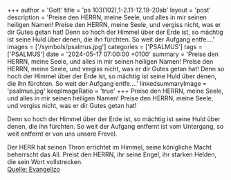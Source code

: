 +++
author = 'Gott'
title = 'ps 103(102),1-2.11-12.19-20ab'
layout = 'post'
description = 'Preise den HERRN, meine Seele,  und alles in mir seinen heiligen Namen! Preise den HERRN, meine Seele,  und vergiss nicht, was er dir Gutes getan hat!  Denn so hoch der Himmel über der Erde ist,  so mächtig ist seine Huld über denen, die ihn fürchten. So weit der Aufgang entfe....'
images = ['/symbols/psalmus.jpg']
categories = ['PSALMUS']
tags = ['PSALMUS']
date = '2024-05-17 07:00:00 +0100'
summary = 'Preise den HERRN, meine Seele,  und alles in mir seinen heiligen Namen! Preise den HERRN, meine Seele,  und vergiss nicht, was er dir Gutes getan hat!  Denn so hoch der Himmel über der Erde ist,  so mächtig ist seine Huld über denen, die ihn fürchten. So weit der Aufgang entfe....'
linkedsummaryImage = 'psalmus.jpg'
keepImageRatio = 'true'
+++
Preise den HERRN, meine Seele, 
und alles in mir seinen heiligen Namen!
Preise den HERRN, meine Seele, 
und vergiss nicht, was er dir Gutes getan hat!

Denn so hoch der Himmel über der Erde ist, 
so mächtig ist seine Huld über denen, die ihn fürchten.
So weit der Aufgang entfernt ist vom Untergang, 
so weit entfernt er von uns unsere Frevel.<!--more-->

Der HERR hat seinen Thron errichtet im Himmel, 
seine königliche Macht beherrscht das All.
Preist den HERRN, ihr seine Engel,
ihr starken Helden, die sein Wort vollstrecken.<br> [Quelle: Evangelizo](https://evangeliumtagfuertag.org/DE/gospel)